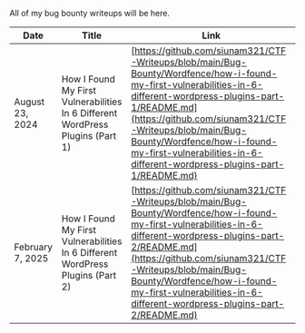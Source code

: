 All of my bug bounty writeups will be here.

Date             | Title                                                                          | Link
-----------------|--------------------------------------------------------------------------------|----------------------------
August 23, 2024  | How I Found My First Vulnerabilities In 6 Different WordPress Plugins (Part 1) | [https://github.com/siunam321/CTF-Writeups/blob/main/Bug-Bounty/Wordfence/how-i-found-my-first-vulnerabilities-in-6-different-wordpress-plugins-part-1/README.md](https://github.com/siunam321/CTF-Writeups/blob/main/Bug-Bounty/Wordfence/how-i-found-my-first-vulnerabilities-in-6-different-wordpress-plugins-part-1/README.md)
February 7, 2025  | How I Found My First Vulnerabilities In 6 Different WordPress Plugins (Part 2) | [https://github.com/siunam321/CTF-Writeups/blob/main/Bug-Bounty/Wordfence/how-i-found-my-first-vulnerabilities-in-6-different-wordpress-plugins-part-2/README.md](https://github.com/siunam321/CTF-Writeups/blob/main/Bug-Bounty/Wordfence/how-i-found-my-first-vulnerabilities-in-6-different-wordpress-plugins-part-2/README.md)